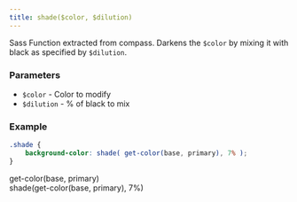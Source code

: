```yaml
---
title: shade($color, $dilution)
---
```


Sass Function extracted from compass. Darkens the `$color` by mixing it with black as specified by `$dilution`.

### Parameters

- `$color` - Color to modify
- `$dilution` - % of black to mix

### Example

```scss
.shade {
    background-color: shade( get-color(base, primary), 7% );
}
```

<div class="bg-base-primary p">
   get-color(base, primary)
</div>

<div class="shade p invert">
   shade(get-color(base, primary), 7%)
</div>